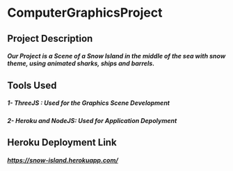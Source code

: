 # ComputerGraphicsProject
## Project Description
##### Our Project is a Scene of a Snow Island in the middle of the sea with snow theme, using animated sharks, ships and barrels. 
## Tools Used
##### 1- ThreeJS : Used for the Graphics Scene Development
##### 2- Heroku and NodeJS: Used for Application Depolyment
## Heroku Deployment Link
##### https://snow-island.herokuapp.com/
